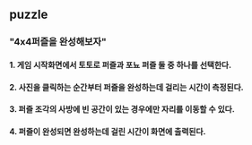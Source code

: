 ## puzzle
### "4x4퍼즐을 완성해보자"

#### 1. 게임 시작화면에서 토토로 퍼즐과 포뇨 퍼즐 둘 중 하나를 선택한다.
#### 2. 사진을 클릭하는 순간부터 퍼즐을 완성하는데 걸리는 시간이 측정된다.
#### 3. 퍼즐 조각의 사방에 빈 공간이 있는 경우에만 자리를 이동할 수 있다.
#### 4. 퍼즐이 완성되면 완성하는데 걸린 시간이 화면에 출력된다. 
